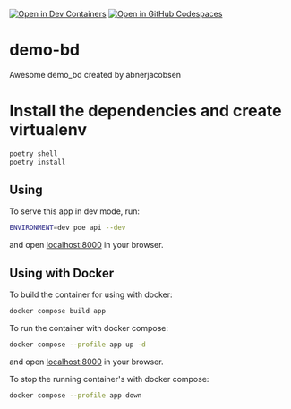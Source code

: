 [![Open in Dev Containers](https://img.shields.io/static/v1?label=Dev%20Containers&message=Open&color=blue&logo=visualstudiocode)](https://vscode.dev/redirect?url=vscode://ms-vscode-remote.remote-containers/cloneInVolume?url=https://github.com/abnerjacobsen/demo-bd) [![Open in GitHub Codespaces](https://img.shields.io/static/v1?label=GitHub%20Codespaces&message=Open&color=blue&logo=github)](https://codespaces.new/abnerjacobsen/demo-bd)

# demo-bd

Awesome demo_bd created by abnerjacobsen

# Install the dependencies and create virtualenv

```sh
poetry shell
poetry install
```

## Using

To serve this app in dev mode, run:

```sh
ENVIRONMENT=dev poe api --dev
```
and open [localhost:8000](http://localhost:8000) in your browser.


## Using  with Docker

To build the container for using with docker:

```sh
docker compose build app
```

To run the container with docker compose:

```sh
docker compose --profile app up -d
```

and open [localhost:8000](http://localhost:8000) in your browser.

To stop the running container's with docker compose:

```sh
docker compose --profile app down
```


